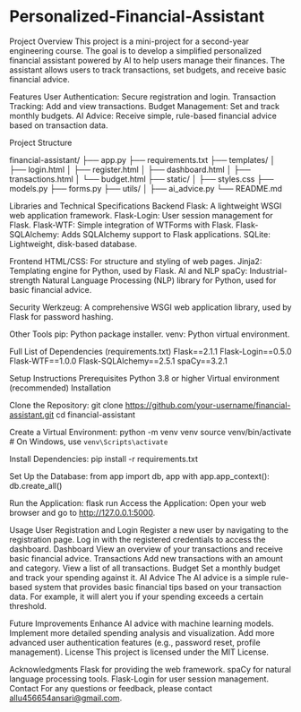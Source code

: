 # Personalized-Financial-Assistant

Project Overview
This project is a mini-project for a second-year engineering course. The goal is to develop a simplified personalized financial assistant powered by AI to help users manage their finances. The assistant allows users to track transactions, set budgets, and receive basic financial advice.

Features
User Authentication: Secure registration and login.
Transaction Tracking: Add and view transactions.
Budget Management: Set and track monthly budgets.
AI Advice: Receive simple, rule-based financial advice based on transaction data.

Project Structure

financial-assistant/
├── app.py
├── requirements.txt
├── templates/
│   ├── login.html
│   ├── register.html
│   ├── dashboard.html
│   ├── transactions.html
│   └── budget.html
├── static/
│   ├── styles.css
├── models.py
├── forms.py
├── utils/
│   ├── ai_advice.py
└── README.md

Libraries and Technical Specifications
Backend
Flask: A lightweight WSGI web application framework.
Flask-Login: User session management for Flask.
Flask-WTF: Simple integration of WTForms with Flask.
Flask-SQLAlchemy: Adds SQLAlchemy support to Flask applications.
SQLite: Lightweight, disk-based database.

Frontend
HTML/CSS: For structure and styling of web pages.
Jinja2: Templating engine for Python, used by Flask.
AI and NLP
spaCy: Industrial-strength Natural Language Processing (NLP) library for Python, used for basic financial advice.

Security
Werkzeug: A comprehensive WSGI web application library, used by Flask for password hashing.

Other Tools
pip: Python package installer.
venv: Python virtual environment.

Full List of Dependencies (requirements.txt)
Flask==2.1.1
Flask-Login==0.5.0
Flask-WTF==1.0.0
Flask-SQLAlchemy==2.5.1
spaCy==3.2.1

Setup Instructions
Prerequisites
Python 3.8 or higher
Virtual environment (recommended)
Installation

Clone the Repository:
git clone https://github.com/your-username/financial-assistant.git
cd financial-assistant

Create a Virtual Environment:
python -m venv venv
source venv/bin/activate  # On Windows, use `venv\Scripts\activate`

Install Dependencies:
pip install -r requirements.txt

Set Up the Database:
from app import db, app
with app.app_context():
    db.create_all()
    
Run the Application:
flask run
Access the Application:
Open your web browser and go to http://127.0.0.1:5000.

Usage
User Registration and Login
Register a new user by navigating to the registration page.
Log in with the registered credentials to access the dashboard.
Dashboard
View an overview of your transactions and receive basic financial advice.
Transactions
Add new transactions with an amount and category.
View a list of all transactions.
Budget
Set a monthly budget and track your spending against it.
AI Advice
The AI advice is a simple rule-based system that provides basic financial tips based on your transaction data. For example, it will alert you if your spending exceeds a certain threshold.

Future Improvements
Enhance AI advice with machine learning models.
Implement more detailed spending analysis and visualization.
Add more advanced user authentication features (e.g., password reset, profile management).
License
This project is licensed under the MIT License.

Acknowledgments
Flask for providing the web framework.
spaCy for natural language processing tools.
Flask-Login for user session management.
Contact
For any questions or feedback, please contact allu456654ansari@gmail.com.
